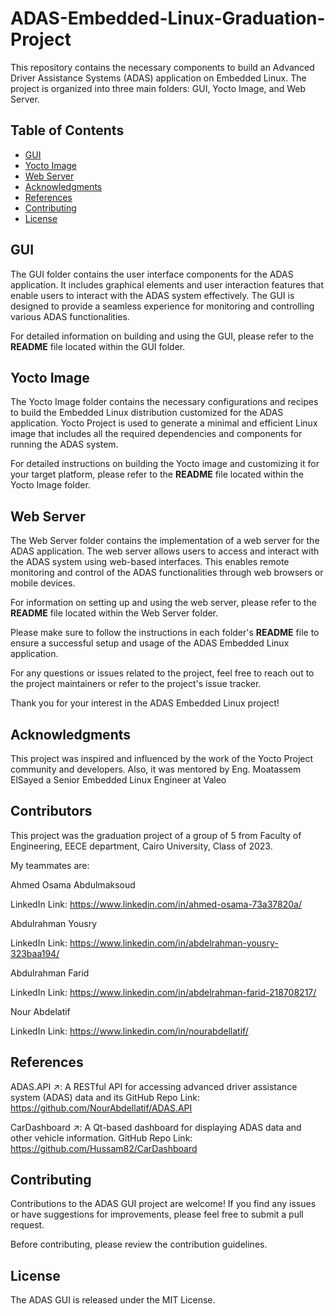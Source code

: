 # ADAS-Embedded-Linux-Graduation-Project

This repository contains the necessary components to build an Advanced Driver Assistance Systems (ADAS) application on Embedded Linux. The project is organized into three main folders: GUI, Yocto Image, and Web Server.

## Table of Contents
- [GUI](#GUI)
- [Yocto Image](#Yocto-Image)
- [Web Server](#Web-Server)
- [Acknowledgments](#Acknowledgments)
- [References](#References)
- [Contributing](#contributing)
- [License](#license)

## GUI

The GUI folder contains the user interface components for the ADAS application. It includes graphical elements and user interaction features that enable users to interact with the ADAS system effectively. The GUI is designed to provide a seamless experience for monitoring and controlling various ADAS functionalities.

For detailed information on building and using the GUI, please refer to the **README** file located within the GUI folder.

## Yocto Image

The Yocto Image folder contains the necessary configurations and recipes to build the Embedded Linux distribution customized for the ADAS application. Yocto Project is used to generate a minimal and efficient Linux image that includes all the required dependencies and components for running the ADAS system.

For detailed instructions on building the Yocto image and customizing it for your target platform, please refer to the **README** file located within the Yocto Image folder.

## Web Server

The Web Server folder contains the implementation of a web server for the ADAS application. The web server allows users to access and interact with the ADAS system using web-based interfaces. This enables remote monitoring and control of the ADAS functionalities through web browsers or mobile devices.

For information on setting up and using the web server, please refer to the **README** file located within the Web Server folder.

Please make sure to follow the instructions in each folder's **README** file to ensure a successful setup and usage of the ADAS Embedded Linux application.

For any questions or issues related to the project, feel free to reach out to the project maintainers or refer to the project's issue tracker.

Thank you for your interest in the ADAS Embedded Linux project!

## Acknowledgments
This project was inspired and influenced by the work of the Yocto Project community and developers.
Also, it was mentored by Eng. Moatassem ElSayed a Senior Embedded Linux Engineer at Valeo

## Contributors
This project was the graduation project of a group of 5 from Faculty of Engineering, EECE department, Cairo University, Class of 2023.

My teammates are:

Ahmed Osama Abdulmaksoud

LinkedIn Link: https://www.linkedin.com/in/ahmed-osama-73a37820a/

Abdulrahman Yousry

LinkedIn Link: https://www.linkedin.com/in/abdelrahman-yousry-323baa194/

Abdulrahman Farid

LinkedIn Link: https://www.linkedin.com/in/abdelrahman-farid-218708217/

Nour Abdelatif

LinkedIn Link: https://www.linkedin.com/in/nourabdellatif/

## References
ADAS.API ↗: A RESTful API for accessing advanced driver assistance system (ADAS) data and its GitHub Repo Link: https://github.com/NourAbdellatif/ADAS.API

CarDashboard ↗: A Qt-based dashboard for displaying ADAS data and other vehicle information.
GitHub Repo Link: https://github.com/Hussam82/CarDashboard

## Contributing
Contributions to the ADAS GUI project are welcome! If you find any issues or have suggestions for improvements, please feel free to submit a pull request.

Before contributing, please review the contribution guidelines.

## License
The ADAS GUI is released under the MIT License.
